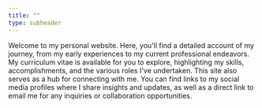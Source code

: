 ```yaml
---
title: ""
type: subheader
---
```

Welcome to my personal website. Here, you'll find a detailed account of my journey, from my early experiences to my current professional endeavors. My curriculum vitae is available for you to explore, highlighting my skills, accomplishments, and the various roles I've undertaken. This site also serves as a hub for connecting with me. You can find links to my social media profiles where I share insights and updates, as well as a direct link to email me for any inquiries or collaboration opportunities. 

